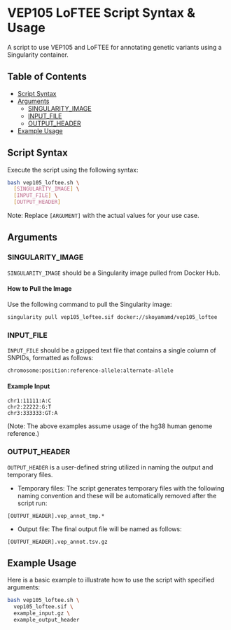 # VEP105 LoFTEE Script Syntax & Usage

A script to use VEP105 and LoFTEE for annotating genetic variants using a Singularity container.

## Table of Contents
- [Script Syntax](#script-syntax)
- [Arguments](#arguments)
  - [SINGULARITY_IMAGE](#singularity_image)
  - [INPUT_FILE](#input_file)
  - [OUTPUT_HEADER](#output_header)
- [Example Usage](#example-usage)

## Script Syntax

Execute the script using the following syntax:

```bash
bash vep105_loftee.sh \
  [SINGULARITY_IMAGE] \
  [INPUT_FILE] \
  [OUTPUT_HEADER]
```
Note: Replace `[ARGUMENT]` with the actual values for your use case.

## Arguments

### SINGULARITY_IMAGE

`SINGULARITY_IMAGE` should be a Singularity image pulled from Docker Hub.

#### How to Pull the Image

Use the following command to pull the Singularity image:

```bash
singularity pull vep105_loftee.sif docker://skoyamamd/vep105_loftee
```

### INPUT_FILE

`INPUT_FILE` should be a gzipped text file that contains a single column of SNPIDs, formatted as follows:

```
chromosome:position:reference-allele:alternate-allele
```

#### Example Input

```plaintext
chr1:11111:A:C
chr2:22222:G:T
chr3:333333:GT:A
```
(Note: The above examples assume usage of the hg38 human genome reference.)

### OUTPUT_HEADER

`OUTPUT_HEADER` is a user-defined string utilized in naming the output and temporary files. 

- Temporary files: The script generates temporary files with the following naming convention and these will be automatically removed after the script run:

```plaintext
[OUTPUT_HEADER].vep_annot_tmp.*
```

- Output file: The final output file will be named as follows:

```plaintext
[OUTPUT_HEADER].vep_annot.tsv.gz
```

## Example Usage

Here is a basic example to illustrate how to use the script with specified arguments:

```bash
bash vep105_loftee.sh \
  vep105_loftee.sif \
  example_input.gz \
  example_output_header
```
